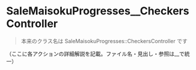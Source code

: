 # SaleMaisokuProgresses__CheckersController

> 本来のクラス名は SaleMaisokuProgresses::CheckersController です

（ここに各アクションの詳細解説を記載。ファイル名・見出し・参照は__で統一） 